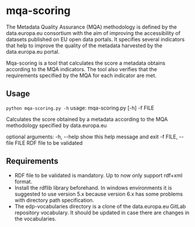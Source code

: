 # mqa-scoring

The Metadata Quality Assurance (MQA) methodology is defined by the data.europa.eu consortium with the aim of improving the accessibility of datasets published on EU open data portals. It specifies several indicators that help to improve the quality of the metadata harvested by the data.europa.eu portal.

Mqa-scoring is a tool that calculates the score a metadata obtains according to the MQA indicators. The tool also verifies that the requirements specified by the MQA for each indicator are met.

## Usage

`python mqa-scoring.py -h`
usage: mqa-scoring.py [-h] -f FILE

Calculates the score obtained by a metadata according to the MQA methodology specified by data.europa.eu

optional arguments:
  -h, --help            show this help message and exit
  -f FILE, --file FILE  RDF file to be validated

## Requirements

- RDF file to be validated is mandatory. Up to now only support rdf+xml format.
- Install the rdflib library beforehand. In windows environments it is suggested to use version 5.x because version 6.x has some problems with directory path specification.
- The edp-vocabularies directory is a clone of the data.europa.eu GitLab repository vocabulary. It should be updated in case there are changes in the vocabularies.
